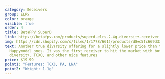 ```yaml
---
category: Receivers
group: ELRS
color: orange
visible: true
order: 4
title: BetaFPV SuperD
link: https://betafpv.com/products/superd-elrs-2-4g-diversity-receiver
img: https://cdn.shopify.com/s/files/1/1778/6615/products/d8ec5fc669d336cc3acd4669d4a65584_71ac0241-54a6-4de7-9a25-7492e0266aff_720x.jpg?v=1666834818
text: Another true diversity offering for a slightly lower price than the
  Happymodel ones. It was the first receiver to hit the market with both true
  diversity, TCXO, and other nice features
price: $19.99
point1: "Features: TCXO, PA, LNA"
point2: "Weight: 1.1g"
---
```

